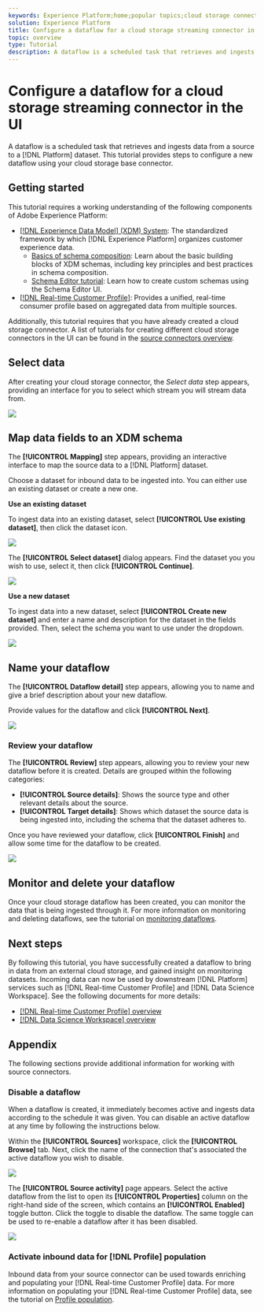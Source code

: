 ```yaml
---
keywords: Experience Platform;home;popular topics;cloud storage connector;cloud storage
solution: Experience Platform
title: Configure a dataflow for a cloud storage streaming connector in the UI
topic: overview
type: Tutorial
description: A dataflow is a scheduled task that retrieves and ingests data from a source to a Platform dataset. This tutorial provides steps to configure a new dataflow using your cloud storage base connector.
---
```


# Configure a dataflow for a cloud storage streaming connector in the UI

A dataflow is a scheduled task that retrieves and ingests data from a source to a [!DNL Platform] dataset. This tutorial provides steps to configure a new dataflow using your cloud storage base connector.

## Getting started

This tutorial requires a working understanding of the following components of Adobe Experience Platform:

-   [[!DNL Experience Data Model] (XDM) System](../../../../../xdm/home.md): The standardized framework by which [!DNL Experience Platform] organizes customer experience data.
    -   [Basics of schema composition](../../../../../xdm/schema/composition.md): Learn about the basic building blocks of XDM schemas, including key principles and best practices in schema composition.
    -   [Schema Editor tutorial](../../../../../xdm/tutorials/create-schema-ui.md): Learn how to create custom schemas using the Schema Editor UI.
-   [[!DNL Real-time Customer Profile]](../../../../../profile/home.md): Provides a unified, real-time consumer profile based on aggregated data from multiple sources.

Additionally, this tutorial requires that you have already created a cloud storage connector. A list of tutorials for creating different cloud storage connectors in the UI can be found in the [source connectors overview](../../../../home.md).

## Select data

After creating your cloud storage connector, the *Select data* step appears, providing an interface for you to select which stream you will stream data from.

![](../../../../images/tutorials/dataflow/cloud-storage/streaming/select-data.png)

## Map data fields to an XDM schema

The **[!UICONTROL Mapping]** step appears, providing an interactive interface to map the source data to a [!DNL Platform] dataset. 

Choose a dataset for inbound data to be ingested into. You can either use an existing dataset or create a new one.

**Use an existing dataset**

To ingest data into an existing dataset, select **[!UICONTROL Use existing dataset]**, then click the dataset icon.

![](../../../../images/tutorials/dataflow/cloud-storage/streaming/use-existing-data.png)

The **[!UICONTROL Select dataset]** dialog appears. Find the dataset you you wish to use, select it, then click **[!UICONTROL Continue]**.

![](../../../../images/tutorials/dataflow/cloud-storage/streaming/select-existing-data.png)

**Use a new dataset**

To ingest data into a new dataset, select **[!UICONTROL Create new dataset]** and enter a name and description for the dataset in the fields provided. Then, select the schema you want to use under the dropdown.

![](../../../../images/tutorials/dataflow/cloud-storage/streaming/use-new-dataset.png)

## Name your dataflow

The **[!UICONTROL Dataflow detail]** step appears, allowing you to name and give a brief description about your new dataflow.

Provide values for the dataflow and click **[!UICONTROL Next]**.

![](../../../../images/tutorials/dataflow/cloud-storage/streaming/name-your-dataflow.png)

### Review your dataflow

The **[!UICONTROL Review]** step appears, allowing you to review your new dataflow before it is created. Details are grouped within the following categories:

- **[!UICONTROL Source details]**: Shows the source type and other relevant details about the source.
- **[!UICONTROL Target details]**: Shows which dataset the source data is being ingested into, including the schema that the dataset adheres to.

Once you have reviewed your dataflow, click **[!UICONTROL Finish]** and allow some time for the dataflow to be created.

![](../../../../images/tutorials/dataflow/cloud-storage/streaming/review.png)

## Monitor and delete your dataflow

Once your cloud storage dataflow has been created, you can monitor the data that is being ingested through it. For more information on monitoring and deleting dataflows, see the tutorial on [monitoring dataflows](../../../../../ingestion/quality/monitor-data-flows.md).

## Next steps

By following this tutorial, you have successfully created a dataflow to bring in data from an external cloud storage, and gained insight on monitoring datasets. Incoming data can now be used by downstream [!DNL Platform] services such as [!DNL Real-time Customer Profile] and [!DNL Data Science Workspace]. See the following documents for more details:

-   [[!DNL Real-time Customer Profile] overview](../../../../../profile/home.md)
-   [[!DNL Data Science Workspace] overview](../../../../../data-science-workspace/home.md)

## Appendix

The following sections provide additional information for working with source connectors.

### Disable a dataflow

When a dataflow is created, it immediately becomes active and ingests data according to the schedule it was given. You can disable an active dataflow at any time by following the instructions below.

Within the **[!UICONTROL Sources]** workspace, click the **[!UICONTROL Browse]** tab. Next, click the name of the connection that's associated the active dataflow you wish to disable.

![](../../../../images/tutorials/dataflow/cloud-storage/streaming/browse.png)

The **[!UICONTROL Source activity]** page appears. Select the active dataflow from the list to open its **[!UICONTROL Properties]** column on the right-hand side of the screen, which contains an **[!UICONTROL Enabled]** toggle button. Click the toggle to disable the dataflow. The same toggle can be used to re-enable a dataflow after it has been disabled.

![](../../../../images/tutorials/dataflow/cloud-storage/streaming/disable-source.png)

### Activate inbound data for [!DNL Profile] population

Inbound data from your source connector can be used towards enriching and populating your [!DNL Real-time Customer Profile] data. For more information on populating your [!DNL Real-time Customer Profile] data, see the tutorial on [Profile population](../../profile.md).
